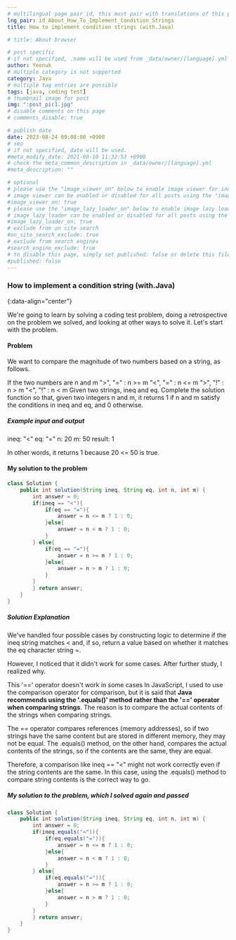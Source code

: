 ```yaml
---
# multilingual page pair id, this must pair with translations of this page. (This name must be unique)
lng_pair: id_About_How_To_Implement_Condition_Strings
title: How to implement condition strings (with.Java)

# title: About browser

# post specific
# if not specified, .name will be used from _data/owner/[language].yml
author: Yeonuk
# multiple category is not supported
category: Java
# multiple tag entries are possible
tags: [java, coding test]
# thumbnail image for post
img: ":post_pic1.jpg"
# disable comments on this page
# comments_disable: true

# publish date
date: 2023-08-24 09:00:00 +0900
# seo
# if not specified, date will be used.
#meta_modify_date: 2021-08-10 11:32:53 +0900
# check the meta_common_description in _data/owner/[language].yml
#meta_description: ""

# optional
# please use the "image_viewer_on" below to enable image viewer for individual pages or posts (_posts/ or [language]/_posts folders).
# image viewer can be enabled or disabled for all posts using the "image_viewer_posts: true" setting in _data/conf/main.yml.
#image_viewer_on: true
# please use the "image_lazy_loader_on" below to enable image lazy loader for individual pages or posts (_posts/ or [language]/_posts folders).
# image lazy loader can be enabled or disabled for all posts using the "image_lazy_loader_posts: true" setting in _data/conf/main.yml.
#image_lazy_loader_on: true
# exclude from on site search
#on_site_search_exclude: true
# exclude from search engines
#search_engine_exclude: true
# to disable this page, simply set published: false or delete this file
#published: false
---
```


<!-- outline-start -->

### How to implement a condition string (with.Java)

{:data-align="center"}

<!-- outline-end -->

We're going to learn by solving a coding test problem, doing a retrospective on the problem we solved, and looking at other ways to solve it.
Let's start with the problem.

#### Problem

We want to compare the magnitude of two numbers based on a string, as follows.

If the two numbers are n and m
">", "=" : n >= m
"<", "=" : n <= m
">", "!" : n > m
"<", "!" : n < m
Given two strings, ineq and eq. Complete the solution function so that, given two integers n and m, it returns 1 if n and m satisfy the conditions in ineq and eq, and 0 otherwise.

##### Example input and output

ineq: "<"
eq: "="
n: 20
m: 50
result: 1

In other words, it returns 1 because 20 <= 50 is true.

#### My solution to the problem

```java
class Solution {
    public int solution(String ineq, String eq, int n, int m) {
        int answer = 0;
        if(ineq == "<"){
            if(eq == "="){
                answer = n <= m ? 1 : 0;
            }else{
                answer = n < m ? 1 : 0;
            }
        } else{
            if(eq == "="){
                answer = n >= m ? 1 : 0;
            }else{
                answer = n > m ? 1 : 0;
            }
        }
        } return answer;
    }
}
```

##### Solution Explanation

We've handled four possible cases by constructing logic to determine if the ineq string matches < and, if so, return a value based on whether it matches the eq character string =.

However, I noticed that it didn't work for some cases.
After further study, I realized why.

This '==' operator doesn't work in some cases
In JavaScript, I used to use the comparison operator for comparison, but it is said that **Java recommends using the '.equals()' method rather than the '==' operator when comparing strings**. The reason is to compare the actual contents of the strings when comparing strings.

The == operator compares references (memory addresses), so if two strings have the same content but are stored in different memory, they may not be equal. The .equals() method, on the other hand, compares the actual contents of the strings, so if the contents are the same, they are equal.

Therefore, a comparison like ineq == "<" might not work correctly even if the string contents are the same. In this case, using the .equals() method to compare string contents is the correct way to go.

##### My solution to the problem, which I solved again and passed

```java
class Solution {
    public int solution(String ineq, String eq, int n, int m) {
        int answer = 0;
        if(ineq.equals("<")){
            if(eq.equals("=")){
                answer = n <= m ? 1 : 0;
            }else{
                answer = n < m ? 1 : 0;
            }
        } else{
            if(eq.equals("=")){
                answer = n >= m ? 1 : 0;
            }else{
                answer = n > m ? 1 : 0;
            }
        }
        } return answer;
    }
}
```
